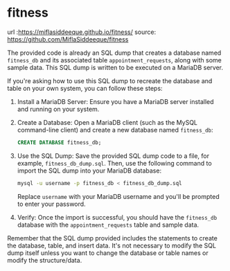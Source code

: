 # fitness

 url :https://miflasiddeeque.github.io/fitness/
 source: https://github.com/MiflaSiddeeque/fitness

 The provided code is already an SQL dump that creates a database named `fitness_db` and its associated table `appointment_requests`, along with some sample data. This SQL dump is written to be executed on a MariaDB server.

If you're asking how to use this SQL dump to recreate the database and table on your own system, you can follow these steps:

1. Install a MariaDB Server: Ensure you have a MariaDB server installed and running on your system.

2. Create a Database: Open a MariaDB client (such as the MySQL command-line client) and create a new database named `fitness_db`:

   ```sql
   CREATE DATABASE fitness_db;
   ```

3. Use the SQL Dump: Save the provided SQL dump code to a file, for example, `fitness_db_dump.sql`. Then, use the following command to import the SQL dump into your MariaDB database:

   ```sh
   mysql -u username -p fitness_db < fitness_db_dump.sql
   ```

   Replace `username` with your MariaDB username and you'll be prompted to enter your password.

4. Verify: Once the import is successful, you should have the `fitness_db` database with the `appointment_requests` table and sample data.

Remember that the SQL dump provided includes the statements to create the database, table, and insert data. It's not necessary to modify the SQL dump itself unless you want to change the database or table names or modify the structure/data.

